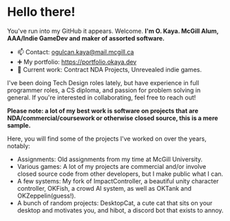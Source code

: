 # Hello there!

You've run into my GitHub it appears. Welcome.
**I'm O. Kaya. McGill Alum, AAA/Indie GameDev and maker of assorted software.**
- 📫 Contact: ogulcan.kaya@mail.mcgill.ca
- ➕ My portfolio: https://portfolio.okaya.dev
- 🔭 Current work: Contract NDA Projects, Unrevealed indie games.

I've been doing Tech Design roles lately, but have experience in full programmer roles, a CS diploma, and passion for problem solving in general. If you're interested in collaborating, feel free to reach out!

**Please note: a lot of my best work is software on projects that are NDA/commercial/coursework or otherwise closed source, this is a mere sample.**

Here, you will find some of the projects I've worked on over the years, notably:
- Assignments: Old assignments from my time at McGill University.
- Various games: A lot of my projects are commercial and/or involve closed source code from other developers, but I make public what I can.
- A few systems: My fork of ImpactController, a beautiful unity character controller, OKFish, a crowd AI system, as well as OKTank and OKZeppelin(guess!).
- A bunch of random projects: DesktopCat, a cute cat that sits on your desktop and motivates you, and hibot, a discord bot that exists to annoy.

<!--
**RapidKebab/RapidKebab** is a ✨ _special_ ✨ repository because its `README.md` (this file) appears on your GitHub profile.

Here are some ideas to get you started:

- 🔭 I’m currently working on ...
- 🌱 I’m currently learning ...
- 👯 I’m looking to collaborate on ...
- 🤔 I’m looking for help with ...
- 💬 Ask me about ...
- 📫 How to reach me: ...
- 😄 Pronouns: ...
- ⚡ Fun fact: ...
-->

